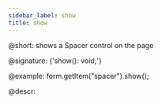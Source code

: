 ```yaml
---
sidebar_label: show
title: show
---          
```


@short: shows a Spacer control on the page

@signature: {'show(): void;'}

@example:
form.getItem("spacer").show(); 


@descr:
